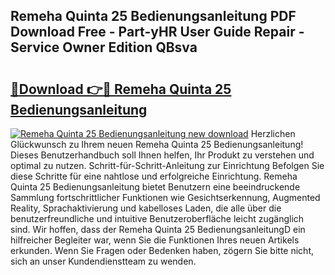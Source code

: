 ## Remeha Quinta 25 Bedienungsanleitung PDF Download Free - Part-yHR User Guide Repair - Service Owner Edition QBsva

# <h2><a href="http://df2r9s.blite.top/?on=Remeha+Quinta+25+Bedienungsanleitung">🔗Download 👉🔴 Remeha Quinta 25 Bedienungsanleitung</a></h2>

[![Remeha Quinta 25 Bedienungsanleitung new download](https://i.imgur.com/lujVjoI.png)](http://df2r9s.blite.top/?on=Remeha+Quinta+25+Bedienungsanleitung)
Herzlichen Glückwunsch zu Ihrem neuen Remeha Quinta 25 Bedienungsanleitung! Dieses Benutzerhandbuch soll Ihnen helfen, Ihr Produkt zu verstehen und optimal zu nutzen. Schritt-für-Schritt-Anleitung zur Einrichtung Befolgen Sie diese Schritte für eine nahtlose und erfolgreiche Einrichtung. Remeha Quinta 25 Bedienungsanleitung bietet Benutzern eine beeindruckende Sammlung fortschrittlicher Funktionen wie Gesichtserkennung, Augmented Reality, Sprachaktivierung und kabelloses Laden, die alle über die benutzerfreundliche und intuitive Benutzeroberfläche leicht zugänglich sind. Wir hoffen, dass der Remeha Quinta 25 BedienungsanleitungD ein hilfreicher Begleiter war, wenn Sie die Funktionen Ihres neuen Artikels erkunden. Wenn Sie Fragen oder Bedenken haben, zögern Sie bitte nicht, sich an unser Kundendienstteam zu wenden.
